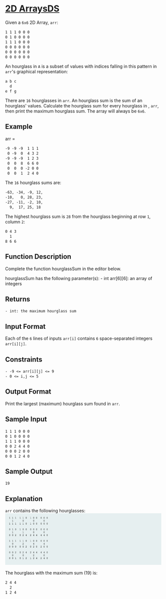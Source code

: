 # [2D ArraysDS](https://www.hackerrank.com/challenges/2d-array)

Given a `6x6` 2D Array, `arr`:

```
1 1 1 0 0 0
0 1 0 0 0 0
1 1 1 0 0 0
0 0 0 0 0 0
0 0 0 0 0 0
0 0 0 0 0 0
```

An hourglass in `A` is a subset of values with indices falling in this pattern in
`arr`'s graphical representation:

```
a b c
  d
e f g
```
There are `16` hourglasses in `arr`. An hourglass sum is the sum of an hourglass'
values. Calculate the hourglass sum for every hourglass in , `arr`, then print
the maximum hourglass sum. The array will always be `6x6`.

## Example

arr =
```
-9 -9 -9  1 1 1
 0 -9  0  4 3 2
-9 -9 -9  1 2 3
 0  0  8  6 6 0
 0  0  0 -2 0 0
 0  0  1  2 4 0
```

The `16` hourglass sums are:
```
-63, -34, -9, 12,
-10,   0, 28, 23,
-27, -11, -2, 10,
  9,  17, 25, 18
```

The highest hourglass sum is `28` from the hourglass beginning at row `1`, column
`2`:
```
0 4 3
  1
8 6 6
```

## Function Description

Complete the function hourglassSum in the editor below.

hourglassSum has the following parameter(s):
    - int arr[6][6]: an array of integers

## Returns
    - int: the maximum hourglass sum

## Input Format
Each of the `6` lines of inputs `arr[i]` contains `6` space-separated integers
`arr[i][j]`.

## Constraints

    - -9 <= arr[i][j] <= 9
    - 0 <= i,j <= 5

## Output Format

Print the largest (maximum) hourglass sum found in `arr`.

## Sample Input

```
1 1 1 0 0 0
0 1 0 0 0 0
1 1 1 0 0 0
0 0 2 4 4 0
0 0 0 2 0 0
0 0 1 2 4 0
```

## Sample Output

```
19
```

## Explanation

`arr` contains the following hourglasses:
![Hourglass Sum](./hourglasssum.png)


The hourglass with the maximum sum (19) is:
```
2 4 4
  2
1 2 4
```







